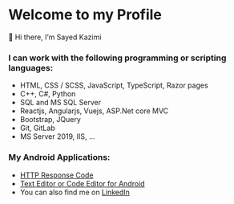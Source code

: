 # Welcome to my Profile
 👋 Hi there, I’m Sayed Kazimi
### I can work with the following programming or scripting languages:
- HTML, CSS / SCSS, JavaScript, TypeScript, Razor pages
- C++, C#, Python
- SQL and MS SQL Server
- Reactjs, Angularjs, Vuejs, ASP.Net core MVC
- Bootstrap, JQuery
- Git, GitLab
- MS Server 2019, IIS, ...
### My Android Applications:
- [HTTP Response Code](https://play.google.com/store/apps/details?id=com.aqyanoos.httpresponsecode)
- [Text Editor or Code Editor for Android](https://play.google.com/store/apps/details?id=com.aqyanoos.texteditor)
- You can also find me on [LinkedIn](https://www.linkedin.com/in/sayed-kazimi-0507/)

<!---
sayedkazimi/sayedkazimi is a ✨ special ✨ repository because its `README.md` (this file) appears on your GitHub profile.
You can click the Preview link to take a look at your changes.
--->

